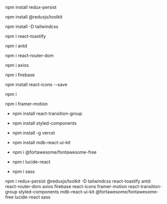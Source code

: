 npm install redux-persist

npm install @reduxjs/toolkit

npm install -D tailwindcss

npm i react-toastify

npm i antd

npm i react-router-dom

npm i axios

npm i firebase

npm install react-icons --save

npm i

npm i framer-motion

- npm install react-transition-group

- npm install styled-components

- npm install -g vercel

- npm install mdb-react-ui-kit

- npm i @fortawesome/fontawesome-free

- npm i lucide-react

- npm i sass

npm i redux-persist @reduxjs/toolkit -D tailwindcss react-toastify antd react-router-dom axios firebase react-icons framer-motion react-transition-group styled-components mdb-react-ui-kit @fortawesome/fontawesome-free lucide-react sass
